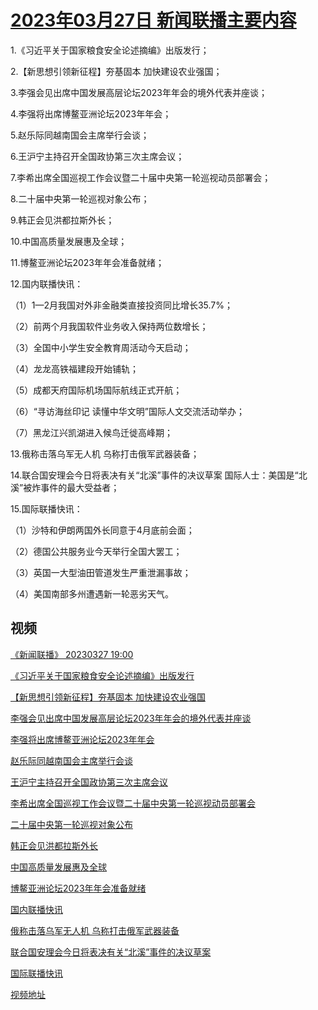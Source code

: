 # [2023年03月27日 新闻联播主要内容](https://tv.cctv.com/lm/xwlb/day/20230327.shtml)

1.《习近平关于国家粮食安全论述摘编》出版发行；

2.【新思想引领新征程】夯基固本 加快建设农业强国；

3.李强会见出席中国发展高层论坛2023年年会的境外代表并座谈；

4.李强将出席博鳌亚洲论坛2023年年会；

5.赵乐际同越南国会主席举行会谈；

6.王沪宁主持召开全国政协第三次主席会议；

7.李希出席全国巡视工作会议暨二十届中央第一轮巡视动员部署会；

8.二十届中央第一轮巡视对象公布；

9.韩正会见洪都拉斯外长；

10.中国高质量发展惠及全球；

11.博鳌亚洲论坛2023年年会准备就绪；

12.国内联播快讯：

（1）1—2月我国对外非金融类直接投资同比增长35.7%；

（2）前两个月我国软件业务收入保持两位数增长；

（3）全国中小学生安全教育周活动今天启动；

（4）龙龙高铁福建段开始铺轨；

（5）成都天府国际机场国际航线正式开航；

（6）“寻访海丝印记 读懂中华文明”国际人文交流活动举办；

（7）黑龙江兴凯湖进入候鸟迁徙高峰期；

13.俄称击落乌军无人机 乌称打击俄军武器装备；

14.联合国安理会今日将表决有关“北溪”事件的决议草案 国际人士：美国是“北溪”被炸事件的最大受益者；

15.国际联播快讯：

（1）沙特和伊朗两国外长同意于4月底前会面；

（2）德国公共服务业今天举行全国大罢工；

（3）英国一大型油田管道发生严重泄漏事故；

（4）美国南部多州遭遇新一轮恶劣天气。

## 视频

[《新闻联播》 20230327 19:00](https://tv.cctv.com/2023/03/27/VIDEuxFI1BiBQqHKxBMsLYQb230327.shtml)

[《习近平关于国家粮食安全论述摘编》出版发行](https://tv.cctv.com/2023/03/27/VIDEffirAQIFvv1DFu0W20sr230327.shtml)

[【新思想引领新征程】夯基固本 加快建设农业强国](https://tv.cctv.com/2023/03/27/VIDEqGzAuY7EdKcSZ8bk7gTL230327.shtml)

[李强会见出席中国发展高层论坛2023年年会的境外代表并座谈](https://tv.cctv.com/2023/03/27/VIDE1wjNZAP9AYTgMeJxVbrQ230327.shtml)

[李强将出席博鳌亚洲论坛2023年年会](https://tv.cctv.com/2023/03/27/VIDErYBfOAzX5czMXaX44ej1230327.shtml)

[赵乐际同越南国会主席举行会谈](https://tv.cctv.com/2023/03/27/VIDEDgQ0vzuZRRxzweYd2SJA230327.shtml)

[王沪宁主持召开全国政协第三次主席会议](https://tv.cctv.com/2023/03/27/VIDEASZGGU1VU9zzDw4pLnkD230327.shtml)

[李希出席全国巡视工作会议暨二十届中央第一轮巡视动员部署会](https://tv.cctv.com/2023/03/27/VIDEvsvVN2TEvQgxchpTwgGW230327.shtml)

[二十届中央第一轮巡视对象公布](https://tv.cctv.com/2023/03/27/VIDEJKyVgtcHD6rOSM6FdAkq230327.shtml)

[韩正会见洪都拉斯外长](https://tv.cctv.com/2023/03/27/VIDEBUjyw9DGbtPASjci93E2230327.shtml)

[中国高质量发展惠及全球](https://tv.cctv.com/2023/03/27/VIDEKiBaeuUNXtoVxx3LbJj4230327.shtml)

[博鳌亚洲论坛2023年年会准备就绪](https://tv.cctv.com/2023/03/27/VIDEHQVgAe281Y9Jwj7AlVk2230327.shtml)

[国内联播快讯](https://tv.cctv.com/2023/03/27/VIDEhco5NyWvnJc9GSaMgl2T230327.shtml)

[俄称击落乌军无人机 乌称打击俄军武器装备](https://tv.cctv.com/2023/03/27/VIDE9LxkWUKJ7DRnmnz8gDEn230327.shtml)

[联合国安理会今日将表决有关“北溪”事件的决议草案](https://tv.cctv.com/2023/03/27/VIDEie52u73fx1kf3zbc9IJR230327.shtml)

[国际联播快讯](https://tv.cctv.com/2023/03/27/VIDEnmFyVnfc4FqGxHj9Rurd230327.shtml)

[视频地址](https://tv.cctv.com/lm/xwlb/day/20230327.shtml) 


